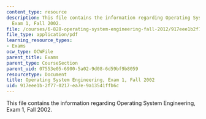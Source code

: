```yaml
---
content_type: resource
description: This file contains the information regarding Operating System Engineering,
  Exam 1, Fall 2002.
file: /courses/6-828-operating-system-engineering-fall-2012/917eee1b2f770217ea7e9a13541ffb6c_MIT6_828F12_q02_1_sol.pdf
file_type: application/pdf
learning_resource_types:
- Exams
ocw_type: OCWFile
parent_title: Exams
parent_type: CourseSection
parent_uid: 07553e05-6900-5a02-9d08-6d59bf9b8059
resourcetype: Document
title: Operating System Engineering, Exam 1, Fall 2002
uid: 917eee1b-2f77-0217-ea7e-9a13541ffb6c
---
```

This file contains the information regarding Operating System Engineering, Exam 1, Fall 2002.

